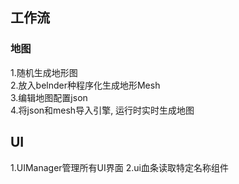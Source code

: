 ## 工作流
### 地图
1.随机生成地形图        
2.放入belnder种程序化生成地形Mesh       
3.编辑地图配置json      
4.将json和mesh导入引擎, 运行时实时生成地图  
## UI
1.UIManager管理所有UI界面
2.ui血条读取特定名称组件    